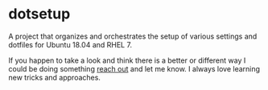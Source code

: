 # dotsetup

A project that organizes and orchestrates the setup of various settings and dotfiles for Ubuntu 18.04 and RHEL 7.

If you happen to take a look and think there is a better or different way I could be doing something [reach out](alex@unexpectedeof.net) and let me know. I always love learning new tricks and approaches.